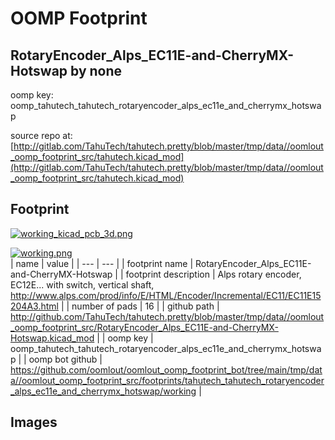 # OOMP Footprint  
## RotaryEncoder_Alps_EC11E-and-CherryMX-Hotswap  by none  
  
oomp key: oomp_tahutech_tahutech_rotaryencoder_alps_ec11e_and_cherrymx_hotswap  
  
source repo at: [http://gitlab.com/TahuTech/tahutech.pretty/blob/master/tmp/data//oomlout_oomp_footprint_src/tahutech.kicad_mod](http://gitlab.com/TahuTech/tahutech.pretty/blob/master/tmp/data//oomlout_oomp_footprint_src/tahutech.kicad_mod)  
## Footprint  
  
[![working_kicad_pcb_3d.png](working_kicad_pcb_3d_600.png)](working_kicad_pcb_3d.png)  
  
[![working.png](working_600.png)](working.png)  
| name | value | 
| --- | --- | 
| footprint name | RotaryEncoder_Alps_EC11E-and-CherryMX-Hotswap | 
| footprint description | Alps rotary encoder, EC12E... with switch, vertical shaft, http://www.alps.com/prod/info/E/HTML/Encoder/Incremental/EC11/EC11E15204A3.html | 
| number of pads | 16 | 
| github path | http://github.com/TahuTech/tahutech.pretty/blob/master/tmp/data//oomlout_oomp_footprint_src/RotaryEncoder_Alps_EC11E-and-CherryMX-Hotswap.kicad_mod | 
| oomp key | oomp_tahutech_tahutech_rotaryencoder_alps_ec11e_and_cherrymx_hotswap | 
| oomp bot github | https://github.com/oomlout/oomlout_oomp_footprint_bot/tree/main/tmp/data//oomlout_oomp_footprint_src/footprints/tahutech_tahutech_rotaryencoder_alps_ec11e_and_cherrymx_hotswap/working | 
## Images  
